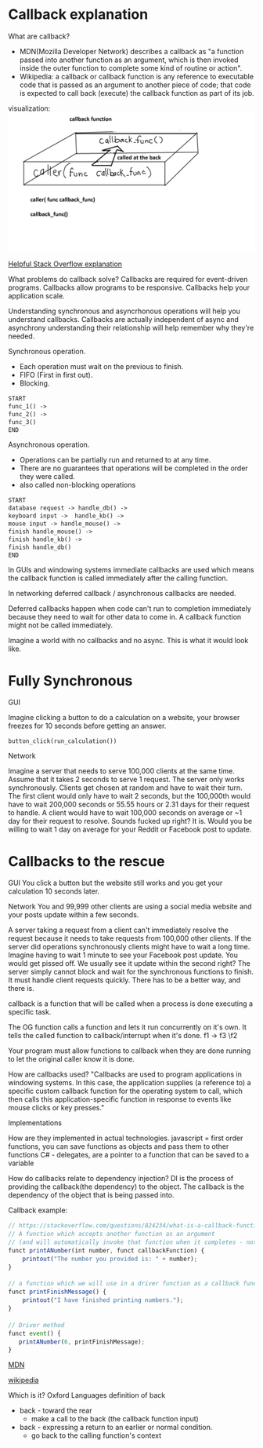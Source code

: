 # Callback explanation

What are callback?

- MDN(Mozilla Developer Network) describes a callback as  "a function passed into another function as an argument, which is then invoked inside the outer function to complete some kind of routine or action". 
- Wikipedia: a callback or callback function is any reference to executable code that is passed as an argument to another piece of code; that code is expected to call back (execute) the callback function as part of its job.

visualization:
![Callback visualization](programming.img/programming.callback-00.png)


[Helpful Stack Overflow explanation](https://stackoverflow.com/questions/824234/what-is-a-callback-function#)

What problems do callback solve?
Callbacks are required for event-driven programs.
Callbacks allow programs to be responsive.
Callbacks help your application scale.

Understanding synchronous and asyncrhonous operations will help you understand callbacks. Callbacks are actually independent of async and asynchrony understanding their relationship will help remember why they're needed.

Synchronous operation. 
- Each operation must wait on the previous to finish. 
- FIFO (First in first out). 
- Blocking. 

```
START
func_1() -> 
func_2() -> 
func_3()
END
```

Asynchronous operation. 
- Operations can be partially run and returned to at any time. 
- There are no guarantees that operations will be completed in the order they were called.
- also called non-blocking operations

```
START
database request -> handle_db() -> 
keyboard input ->  handle_kb() -> 
mouse input -> handle_mouse() -> 
finish handle_mouse() -> 
finish handle_kb() ->
finish handle_db()
END
```

In GUIs and windowing systems immediate callbacks are used which means the callback function is called immediately after the calling function.

In networking deferred callback / asynchronous callbacks are needed.

Deferred callbacks happen when code can't run to completion immediately because they need to wait for other data to come in. A callback function might not be called immediately.

Imagine a world with no callbacks and no async. This is what it would look like.

# Fully Synchronous

GUI

Imagine clicking a button to do a calculation on a website, your browser freezes for 10 seconds before getting an answer.

```
button_click(run_calculation())
```

Network

Imagine a server that needs to serve 100,000 clients at the same time. Assume that it takes 2 seconds to serve 1 request. The server only works synchronously. Clients get chosen at random and have to wait their turn. The first client would only have to wait 2 seconds, but the 100,000th would have to wait 200,000 seconds or 55.55 hours or 2.31 days for their request to handle. A client would have to wait 100,000 seconds on average or ~1 day for their request to resolve. Sounds fucked up right? It is. Would you be willing to wait 1 day on average for your Reddit or Facebook post to update.

# Callbacks to the rescue

GUI
You click a button but the website still works and you get your calculation 10 seconds later.

Network
You and 99,999 other clients are using a social media website and your posts update within a few seconds.



A server taking a request from a client can't immediately resolve the request because it needs to take requests from 100,000 other clients. If the server did operations synchronously clients might have to wait a long time. Imagine having to wait 1 minute to see your Facebook post update. You would get pissed off. We usually see it update within the second right? The server simply cannot block and wait for the synchronous functions to finish. It must handle client requests quickly. There has to be a better way, and there is.



callback is a function that will be called when a process is done executing a specific task.


The OG function calls a function and lets it run concurrently on it's own. It tells the called function to callback/interrupt when it's done.
f1 -> f3
   \f2 

Your program must allow functions to callback when they are done running to let the original caller know it is done.

How are callbacks used?
"Callbacks are used to program applications in windowing systems. In this case, the application supplies (a reference to) a specific custom callback function for the operating system to call, which then calls this application-specific function in response to events like mouse clicks or key presses."

Implementations

How are they implemented in actual technologies.
javascript = first order functions, you can save functions as objects and pass them to other functions
C# - delegates, are a pointer to a function that can be saved to a variable


How do callbacks relate to dependency injection?
DI is the process of providing the callback(the dependency) to the object.
The callback is the dependency of the object that is being passed into.


Callback example:

```js
// https://stackoverflow.com/questions/824234/what-is-a-callback-function
// A function which accepts another function as an argument
// (and will automatically invoke that function when it completes - note that there is no explicit call to callbackFunction)
funct printANumber(int number, funct callbackFunction) {
    printout("The number you provided is: " + number);
}

// a function which we will use in a driver function as a callback function
funct printFinishMessage() {
    printout("I have finished printing numbers.");
}

// Driver method
funct event() {
   printANumber(6, printFinishMessage);
}
```
[MDN](https://developer.mozilla.org/en-US/docs/Glossary/Callback_function)

[wikipedia](https://en.wikipedia.org/wiki/Callback_(computer_programming))

Which is it?
Oxford Languages definition of back
- back - toward the rear
   - make a call to the back (the callback function input)
- back - expressing a return to an earlier or normal condition.
   - go back to the calling function's context


